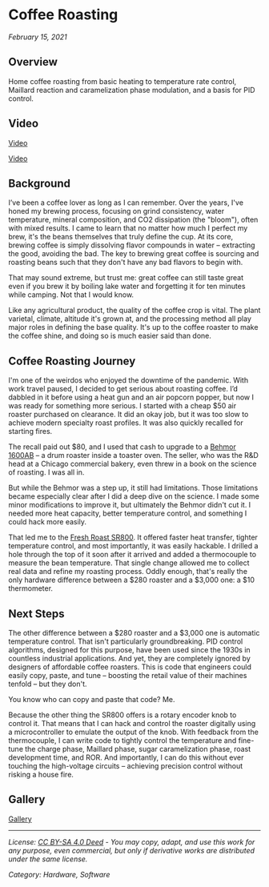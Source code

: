 # Coffee Roasting
*February 15, 2021*

## Overview

Home coffee roasting from basic heating to temperature rate control, Maillard reaction and caramelization phase modulation, and a basis for PID control.

## Video

[Video](https://www.youtube.com/embed/9BxUGKazajo)

[Video](https://www.youtube.com/embed/0QRqdFm72Z0)

## Background

I’ve been a coffee lover as long as I can remember. Over the years, I've honed my brewing process, focusing on grind consistency, water temperature, mineral composition, and CO2 dissipation (the "bloom"), often with mixed results. I came to learn that no matter how much I perfect my brew, it's the beans themselves that truly define the cup. At its core, brewing coffee is simply dissolving flavor compounds in water – extracting the good, avoiding the bad. The key to brewing great coffee is sourcing and roasting beans such that they don't have any bad flavors to begin with.

That may sound extreme, but trust me: great coffee can still taste great even if you brew it by boiling lake water and forgetting it for ten minutes while camping. Not that I would know.

Like any agricultural product, the quality of the coffee crop is vital. The plant varietal, climate, altitude it's grown at, and the processing method all play major roles in defining the base quality. It's up to the coffee roaster to make the coffee shine, and doing so is much easier said than done.

## Coffee Roasting Journey

I'm one of the weirdos who enjoyed the downtime of the pandemic. With work travel paused, I decided to get serious about roasting coffee. I’d dabbled in it before using a heat gun and an air popcorn popper, but now I was ready for something more serious. I started with a cheap $50 air roaster purchased on clearance. It did an okay job, but it was too slow to achieve modern specialty roast profiles. It was also quickly recalled for starting fires.

The recall paid out $80, and I used that cash to upgrade to a [Behmor 1600AB](https://behmor.com/) – a drum roaster inside a toaster oven. The seller, who was the R&D head at a Chicago commercial bakery, even threw in a book on the science of roasting. I was all in.

But while the Behmor was a step up, it still had limitations. Those limitations became especially clear after I did a deep dive on the science. I made some minor modifications to improve it, but ultimately the Behmor didn't cut it. I needed more heat capacity, better temperature control, and something I could hack more easily.

That led me to the [Fresh Roast SR800](https://www.sweetmarias.com/fresh-roast-sr800.html). It offered faster heat transfer, tighter temperature control, and most importantly, it was easily hackable. I drilled a hole through the top of it soon after it arrived and added a thermocouple to measure the bean temperature. That single change allowed me to collect real data and refine my roasting process. Oddly enough, that's really the only hardware difference between a $280 roaster and a $3,000 one: a $10 thermometer. 

## Next Steps

The other difference between a $280 roaster and a $3,000 one is automatic temperature control. That isn't particularly groundbreaking. PID control algorithms, designed for this purpose, have been used since the 1930s in countless industrial applications. And yet, they are completely ignored by designers of affordable coffee roasters. This is code that engineers could easily copy, paste, and tune – boosting the retail value of their machines tenfold – but they don't.

You know who can copy and paste that code? Me.

Because the other thing the SR800 offers is a rotary encoder knob to control it. That means that I can hack and control the roaster digitally using a microcontroller to emulate the output of the knob. With feedback from the thermocouple, I can write code to tightly control the temperature and fine-tune the charge phase, Maillard phase, sugar caramelization phase, roast development time, and ROR. And importantly, I can do this without ever touching the high-voltage circuits – achieving precision control without risking a house fire.

## Gallery

[Gallery]()

---
*License: [CC BY-SA 4.0 Deed](https://creativecommons.org/licenses/by-sa/4.0/) - You may copy, adapt, and use this work for any purpose, even commercial, but only if derivative works are distributed under the same license.*

*Category: Hardware, Software*